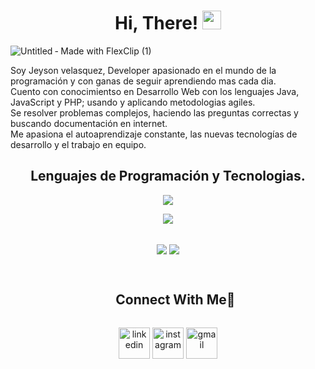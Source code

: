 <h1 align="center">
Hi, There!
	<a href="https://github.com/Bouaskaoun" target="_self">
		<img src="https://media.giphy.com/media/hvRJCLFzcasrR4ia7z/giphy.gif" width="30">
	</a>
</h1>

![Untitled ‑ Made with FlexClip (1)](https://github.com/jeysonvelas/jeysonvelas/assets/92001210/fc2896b0-49a3-4437-bfa7-f2779a575866)


Soy Jeyson velasquez, Developer apasionado en el mundo de la programación y con ganas de seguir aprendiendo mas cada dia.<br>
Cuento con conocimientso en Desarrollo Web con los lenguajes Java, JavaScript y PHP; usando y aplicando metodologias agiles. <Br>
Se resolver problemas complejos, haciendo las preguntas correctas y buscando documentación en internet.<Br>
Me apasiona el autoaprendizaje constante, las nuevas tecnologías de desarrollo y el trabajo en equipo.

<h2 align="center"> Lenguajes de Programación y Tecnologias. </h2> 
<!--tech stack icons-->
<p align="center">
  <a href="">
    <img src="https://skillicons.dev/icons?i=java,js,spring,html,css,bootstrap,mysql,postgres&perline=14" />
  </a>
</p>
<p align="center">
  <a href="">
    <img src="https://skillicons.dev/icons?i=idea,vscode,docker,postman,git,github,powershell&perline=14" />
  </a>
</p>




<br>

<div align="center"><img src="https://github-readme-stats.vercel.app/api?username=jeysonvelas&show_icons=true&count_private=true&hide_border=true&rank_icon=github&theme=gruvbox" align="center" /> 
  <source align="center"
    srcset="https://github-readme-stats.vercel.app/api/top-langs/?username=jeysonvelas&layout=compact&langs_count=8&theme=radical"
    media="(prefers-color-scheme: dark)" />
  <source align="center"
    srcset="https://github-readme-stats.vercel.app/api/top-langs/?username=jeysonvelas&layout=compact&langs_count=8&theme=default"
    media="(prefers-color-scheme: light), (prefers-color-scheme: no-preference)" />
  <img src="https://github-readme-stats.vercel.app/api/top-langs/?username=jeysonvelas&layout=compact&langs_count=8&theme=gruvbox" align="center"/>
</div> 

<br>

<!-- Connect with me -->
<!--h2 without bottom border-->
<div id="user-content-toc">
  <ul align="center">
    <summary><h2 style="display: inline-block">Connect With Me🤝</h2></summary>
  </ul>
</div>

<!--icons and links-->
<p align="center">
<a href="https://www.linkedin.com/in/jeysonvelasquez/" target="_blank"><img align="center" src="https://user-images.githubusercontent.com/88904952/234979284-68c11d7f-1acc-4f0c-ac78-044e1037d7b0.png" alt="linkedin" height="50" width="50" /></a>
<a href="https://www.instagram.com/jeysonvelasquezvasquez/" target="_blank"><img align="center" src="https://user-images.githubusercontent.com/88904952/234981169-2dd1e58f-4b7e-468c-8213-034ba62156c3.png" alt="instagram" height="50" width="50" /></a>
<a href="mailto:jeysonvelasquez.v@gmail.com" target="_blank"><img align="center" src="https://skillicons.dev/icons?i=gmail&perline=14" alt="gmail" height="50" width="50" //>
</a>  
</p>
